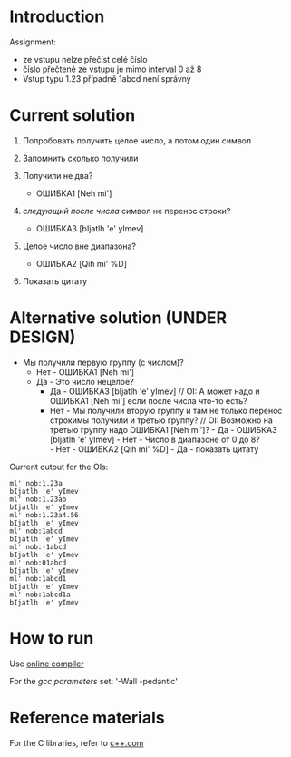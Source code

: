 # Introduction

Assignment:
- ze vstupu nelze přečíst celé číslo
- číslo přečtené ze vstupu je mimo interval 0 až 8
- Vstup typu 1.23 případně 1abcd není správný

# Current solution

1. Попробовать получить целое число, а потом один символ
2. Запомнить сколько получили
 
3. Получили не два?
	- ОШИБКА1 [Neh mi']

4. _следующий после числа_ символ не перенос строки?
	- ОШИБКА3 [bIjatlh 'e' yImev]

5. Целое число вне диапазона?
	- ОШИБКА2 [Qih mi' %D]

6. Показать цитату

# Alternative solution (UNDER DESIGN)

- Мы получили первую группу (с числом)?
	- Нет - ОШИБКА1 [Neh mi']
	- Да - Это число нецелое?
		- Да - ОШИБКА3 [bIjatlh 'e' yImev] // OI: А может надо и ОШИБКА1 [Neh mi'] если после числа что-то есть?
		- Нет - Мы получили вторую группу и там не только перенос строкимы получили и третью группу? // OI: Возможно на третью группу надо ОШИБКА1 [Neh mi']?
				- Да - ОШИБКА3 [bIjatlh 'e' yImev]
				- Нет - Число в диапазоне от 0 до 8?				
					- Нет - ОШИБКА2 [Qih mi' %D]
					- Да - показать цитату

Current output for the OIs:
```
ml' nob:1.23a
bIjatlh 'e' yImev
ml' nob:1.23ab
bIjatlh 'e' yImev
ml' nob:1.23a4.56
bIjatlh 'e' yImev
ml' nob:1abcd
bIjatlh 'e' yImev
ml' nob:-1abcd
bIjatlh 'e' yImev
ml' nob:01abcd
bIjatlh 'e' yImev
ml' nob:1abcd1
bIjatlh 'e' yImev
ml' nob:1abcd1a
bIjatlh 'e' yImev
```

# How to run

Use [online compiler](https://rextester.com/l/c_online_compiler_gcc)

For the _gcc parameters_ set:
'-Wall -pedantic'

# Reference materials

For the C libraries, refer to [c++.com](https://cplusplus.com/reference/clibrary/)